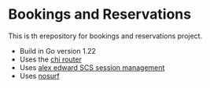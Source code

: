# Bookings and Reservations

This is th erepository for bookings and reservations project.

- Build in Go version 1.22
- Uses the [chi router](https://github.com/go-chi/chi/v5)
- Uses [alex edward SCS session management](https://github.com/alexedwards/scs/v2)
- Uses [nosurf](https://github.com/justinas/nosurf)